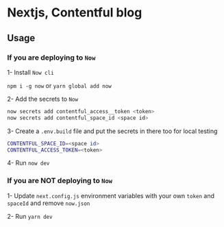 # Nextjs, Contentful blog

## Usage

### If you are deploying to `Now`

1- Install `Now cli`

```npm i -g now``` or ```yarn global add now```

2- Add the secrets to `Now`

```sh
now secrets add contentful_access__token <token>
now secrets add contentful_space_id <space id>
```

3- Create a `.env.build` file and put the secrets in there too for local testing

```sh
CONTENTFUL_SPACE_ID=<space id>
CONTENTFUL_ACCESS_TOKEN=<token>
```

4- Run `now dev`

### If you are NOT deploying to `Now`

1- Update `next.config.js` environment variables with your own `token` and `spaceId` and remove `now.json`

2- Run `yarn dev`
